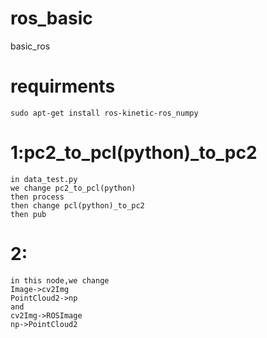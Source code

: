 # ros_basic
basic_ros

# requirments
```
sudo apt-get install ros-kinetic-ros_numpy
```
# 1:pc2_to_pcl(python)_to_pc2
```
in data_test.py
we change pc2_to_pcl(python)
then process
then change pcl(python)_to_pc2
then pub
```
# 2:
```
in this node,we change
Image->cv2Img
PointCloud2->np
and
cv2Img->ROSImage
np->PointCloud2
```
